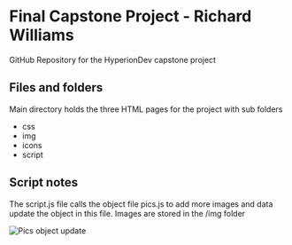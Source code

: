 # Final Capstone Project - Richard Williams

GitHub Repository for the HyperionDev capstone project

## Files and folders

Main directory holds the three HTML pages for the project with sub folders 
* css
* img
* icons
* script

## Script notes

The script.js file calls the object file pics.js to add more images and data update the object in this file. Images are stored in the /img folder

![Pics object update](finalCapstone/img/finalCapstone.png)

